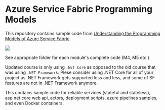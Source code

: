 # Azure Service Fabric Programming Models

This repository contains sample code from [Understanding the Programming Models of Azure Service Fabric](https://app.pluralsight.com/library/courses/azure-service-fabric-programming-models/table-of-contents)

[![](doc/2019-01-10-09-44-18.png)](https://app.pluralsight.com/library/courses/azure-service-fabric-programming-models/table-of-contents)

See appropriate folder for each module's complete code (M4, M5 etc.).

Updated course is only using `.NET Core` as opposed to the old course that was using `.NET Framework`. Plese consider using .NET Core for all of your project as .NET Framework gets supported less and less, and some of SF features are not in .NET Framework anymore.

This contains sample code for reliable services (stateful and stateless), asp.net core web api, actors, deployment scripts, azure pipelines samples, and even Docker containers.
